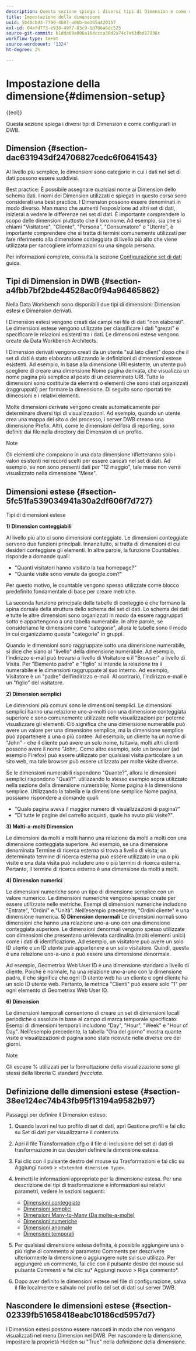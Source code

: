 ```yaml
---
description: Questa sezione spiega i diversi tipi di Dimension e come configurarli in DWB.
title: Impostazione della dimensione
uuid: 5b40cb43-7790-4b87-a0bb-be395a420157
exl-id: 04afd773-e938-49f7-83c9-1d706a6dc525
source-git-commit: b1dda69a606a16dccca30d2a74c7e63dbd27936c
workflow-type: tm+mt
source-wordcount: '1324'
ht-degree: 2%

---
```


# Impostazione della dimensione{#dimension-setup}

{{eol}}

Questa sezione spiega i diversi tipi di Dimension e come configurarli in DWB.

## Dimension {#section-dac631943df24706827cedc6f0641543}

Al livello più semplice, le dimensioni sono categorie in cui i dati nel set di dati possono essere suddivisi.

Best practice: È possibile assegnare qualsiasi nome ai Dimension dello schema dati. I nomi dei Dimension utilizzati e spiegati in questo corso sono considerati una best practice. I Dimension possono essere denominati in modo diverso. Man mano che aumenti l’esposizione ad altri set di dati, inizierai a vedere le differenze nei set di dati. È importante comprendere lo scopo delle dimensioni piuttosto che il loro nome. Ad esempio, sia che si chiami &quot;Visitatore&quot;, &quot;Cliente&quot;, &quot;Persona&quot;, &quot;Consumatore&quot; o &quot;Utente&quot;, è importante comprendere che si tratta di termini comunemente utilizzati per fare riferimento alla dimensione conteggiata di livello più alto che viene utilizzata per raccogliere informazioni su una singola persona.

Per informazioni complete, consulta la sezione [Configurazione set di dati](https://experienceleague.adobe.com/docs/data-workbench/using/dataset/c-dataset-constr.html) guida.

## Tipi di Dimension in DWB {#section-a4fbb7bf2bde44528ac0f94a96465862}

Nella Data Workbench sono disponibili due tipi di dimensioni: Dimension estesi e Dimension derivati.

I Dimension estesi vengono creati dai campi nei file di dati &quot;non elaborati&quot;. Le dimensioni estese vengono utilizzate per classificare i dati &quot;grezzi&quot; e specificare le relazioni esistenti tra i dati. Le dimensioni estese vengono create da Data Workbench Architects.

I Dimension derivati vengono creati da un utente &quot;sul lato client&quot; dopo che il set di dati è stato elaborato utilizzando le definizioni di dimensioni estese esistenti. Ad esempio, in base alla dimensione URI esistente, un utente può scegliere di creare una dimensione Nome pagina derivata, che visualizza un nome pagina più semplice al posto di un determinato URI. Tutte le dimensioni sono costituite da elementi o elementi che sono stati organizzati (raggruppati) per formare la dimensione. Di seguito sono riportati tre dimensioni e i relativi elementi.

Molte dimensioni derivate vengono create automaticamente per determinare diversi tipi di visualizzazioni. Ad esempio, quando un utente crea una mappa del sito o del processo, i server DWB creano una dimensione Prefix. Altri, come le dimensioni dell’ora di reporting, sono definiti dai file nella directory dei Dimension di un profilo.

>[!NOTE]
>
>Gli elementi che compaiono in una data dimensione rifletteranno solo i valori esistenti nei record scelti per essere caricati nel set di dati. Ad esempio, se non sono presenti dati per &quot;12 maggio&quot;, tale mese non verrà visualizzato nella dimensione &quot;Mese&quot;.

## Dimensioni estese {#section-5fc51fa539034941a30a2df606f7d727}

Tipi di dimensioni estese

**1) Dimension conteggiabili**

Al livello più alto ci sono dimensioni conteggiate. Le dimensioni conteggiate servono due funzioni principali. Innanzitutto, si tratta di dimensioni di cui desideri conteggiare gli elementi. In altre parole, la funzione Countables risponde a domande quali:

* &quot;Quanti visitatori hanno visitato la tua homepage?&quot;
* &quot;Quante visite sono venute da google.com?&quot;

Per questo motivo, le countable vengono spesso utilizzate come blocco predefinito fondamentale di base per creare metriche.

La seconda funzione principale delle tabelle di conteggio è che formano la spina dorsale della struttura dello schema del set di dati. Lo schema dei dati e tutte le altre dimensioni sono organizzati in modo da essere raggruppati sotto e appartengono a una tabella numerabile. In altre parole, se consideriamo le dimensioni come &quot;categorie&quot;, allora le tabelle sono il modo in cui organizziamo queste &quot;categorie&quot; in gruppi.

Quando le dimensioni sono raggruppate sotto una dimensione numerabile, si dice che siano al &quot;livello&quot; della dimensione numerabile. Ad esempio, l’indirizzo e-mail può trovarsi a livello di Visitatore e il &quot;Browser&quot; a livello di Visita. Per &quot;Elemento padre&quot; e &quot;figlio&quot; si intende la relazione tra il numerabile e le dimensioni raggruppate al suo interno. Ad esempio, Visitatore è un &quot;padre&quot; dell’indirizzo e-mail. Al contrario, l’indirizzo e-mail è un &quot;figlio&quot; del visitatore.

**2) Dimension semplici**

Le dimensioni più comuni sono le dimensioni semplici. Le dimensioni semplici hanno una relazione uno-a-molti con una dimensione conteggiata superiore e sono comunemente utilizzate nelle visualizzazioni per poterne visualizzare gli elementi. Ciò significa che una dimensione numerabile può avere un valore per una dimensione semplice, ma la dimensione semplice può appartenere a una o più contee. Ad esempio, un cliente ha un nome di &quot;John&quot; - che il cliente può avere un solo nome, tuttavia, molti altri clienti possono avere il nome &quot;John;. Come altro esempio, solo un browser (ad esempio Firefox) può essere utilizzato per qualsiasi visita particolare a un sito web, ma tale browser può essere utilizzato per molte visite diverse.

Se le dimensioni numerabili rispondono &quot;Quante?&quot;, allora le dimensioni semplici rispondono &quot;Quali?&quot;. utilizzando lo stesso esempio sopra utilizzato nella sezione della dimensione numerabile; Nome pagina è la dimensione semplice. Utilizzando la tabella e la dimensione semplice Nome pagina, possiamo rispondere a domande quali:

* &quot;Quale pagina aveva il maggior numero di visualizzazioni di pagina?&quot;
* &quot;Di tutte le pagine del carrello acquisti, quale ha avuto più visite?&quot;.

**3) Molti-a-molti Dimension**

Le dimensioni da molti a molti hanno una relazione da molti a molti con una dimensione conteggiata superiore. Ad esempio, se una dimensione denominata Termine di ricerca esterna si trova a livello di visita; un determinato termine di ricerca esterna può essere utilizzato in una o più visite e una data visita può includere uno o più termini di ricerca esterna. Pertanto, il termine di ricerca esterno è una dimensione da molti a molti.

**4) Dimension numerici**

Le dimensioni numeriche sono un tipo di dimensione semplice con un valore numerico. Le dimensioni numeriche vengono spesso create per essere utilizzate nelle metriche. Esempi di dimensioni numeriche includono &quot;Entrate&quot;, &quot;Ordini&quot; e &quot;Unità&quot;. Nell’esempio precedente, &quot;Ordini cliente&quot; è una dimensione numerica.
**5) Dimension denormali** Le dimensioni normali sono dimensioni che hanno una relazione uno-a-uno con una dimensione conteggiata superiore. Le dimensioni denormali vengono spesso utilizzate con dimensioni che presentano un’elevata cardinalità (molti elementi unici) come i dati di identificazione. Ad esempio, un visitatore può avere un solo ID utente e un ID utente può appartenere a un solo visitatore. Quindi, questa è una relazione uno-a-uno e può essere una dimensione denormale.

Ad esempio, Geometrixx Web User ID è una dimensione standard a livello di cliente. Poiché è normale, ha una relazione uno-a-uno con la dimensione padre, il che significa che ogni ID utente web ha un cliente e ogni cliente ha un solo ID utente web. Pertanto, la metrica &quot;Clienti&quot; può essere solo &quot;1&quot; per ogni elemento di Geometrixx Web User ID.

**6) Dimension**

Le dimensioni temporali consentono di creare un set di dimensioni locali periodiche o assolute in base al campo di marca temporale specificato. Esempi di dimensioni temporali includono &quot;Day&quot;, &quot;Hour&quot;, &quot;Week&quot; e &quot;Hour of Day&quot;. Nell’esempio precedente, la tabella &quot;Ora del giorno&quot; mostra quante visite e visualizzazioni di pagina sono state ricevute nelle diverse ore dei giorni.

>[!NOTE]
>
>Gli escape % utilizzati per la formattazione della visualizzazione sono gli stessi della libreria C standard *frecciata*.

## Definizione delle dimensioni estese {#section-38ee124ec74b43fb95f13194a9582b97}

Passaggi per definire il Dimension esteso:

1. Quando lavori nel tuo profilo di set di dati, apri Gestione profili e fai clic su Set di dati per visualizzarne il contenuto.
1. Apri il file Transformation.cfg o il file di inclusione del set di dati di trasformazione in cui desideri definire la dimensione estesa.
1. Fai clic con il pulsante destro del mouse su Trasformazioni e fai clic su Aggiungi nuovo > `<Extended dimension type>`.
1. Immetti le informazioni appropriate per la dimensione estesa. Per una descrizione dei tipi di trasformazione e informazioni sui relativi parametri, vedere le sezioni seguenti:

   * [Dimensioni conteggiate](https://experienceleague.adobe.com/docs/data-workbench/using/dataset/extended-dimensions/extended-dimensions-types/c-count-dim.html)
   * [Dimensioni semplici](https://experienceleague.adobe.com/docs/data-workbench/using/dataset/extended-dimensions/extended-dimensions-types/c-simple-dim.html)
   * [Dimensioni Many-to-Many (Da molte-a-molte)](https://experienceleague.adobe.com/docs/data-workbench/using/dataset/extended-dimensions/extended-dimensions-types/c-many-dim.html)
   * [Dimensioni numeriche](https://experienceleague.adobe.com/docs/data-workbench/using/dataset/extended-dimensions/extended-dimensions-types/c-num-dim.html)
   * [Dimensioni anomale](https://experienceleague.adobe.com/docs/data-workbench/using/dataset/extended-dimensions/extended-dimensions-types/c-denormal-dim.html)
   * [Dimensioni temporali](https://experienceleague.adobe.com/docs/data-workbench/using/dataset/extended-dimensions/extended-dimensions-types/c-time-dim.html)

1. Per qualsiasi dimensione estesa definita, è possibile aggiungere una o più righe di commento al parametro Comments per descrivere ulteriormente la dimensione o aggiungere note sul suo utilizzo. Per aggiungere un commento, fai clic con il pulsante destro del mouse sul pulsante *Commenti* e fai clic su* Aggiungi nuovo > Riga commento*.

1. Dopo aver definito le dimensioni estese nel file di configurazione, salva il file localmente e salvalo nel profilo del set di dati sul server DWB.

## Nascondere le dimensioni estese {#section-02339fb51658418eabc10186cd5957d7}

I Dimension estesi possono essere nascosti in modo che non vengano visualizzati nel menu Dimension nel DWB. Per nascondere la dimensione, impostare la proprietà Hidden su &quot;True&quot; nella definizione della dimensione.

